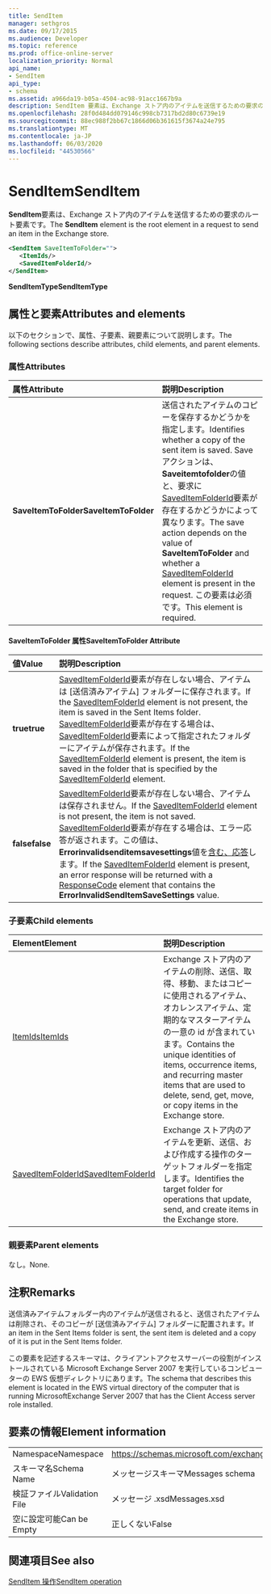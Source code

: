 ```yaml
---
title: SendItem
manager: sethgros
ms.date: 09/17/2015
ms.audience: Developer
ms.topic: reference
ms.prod: office-online-server
localization_priority: Normal
api_name:
- SendItem
api_type:
- schema
ms.assetid: a966da19-b05a-4504-ac98-91acc1667b9a
description: SendItem 要素は、Exchange ストア内のアイテムを送信するための要求のルート要素です。
ms.openlocfilehash: 28f0d484dd079146c998cb7317bd2d80c6739e19
ms.sourcegitcommit: 88ec988f2bb67c1866d06b361615f3674a24e795
ms.translationtype: MT
ms.contentlocale: ja-JP
ms.lasthandoff: 06/03/2020
ms.locfileid: "44530566"
---
```

# <a name="senditem"></a><span data-ttu-id="2d7ee-103">SendItem</span><span class="sxs-lookup"><span data-stu-id="2d7ee-103">SendItem</span></span>

<span data-ttu-id="2d7ee-104">**SendItem**要素は、Exchange ストア内のアイテムを送信するための要求のルート要素です。</span><span class="sxs-lookup"><span data-stu-id="2d7ee-104">The **SendItem** element is the root element in a request to send an item in the Exchange store.</span></span> 
  
```xml
<SendItem SaveItemToFolder="">
   <ItemIds/>
   <SavedItemFolderId/>
</SendItem>
```

 <span data-ttu-id="2d7ee-105">**SendItemType**</span><span class="sxs-lookup"><span data-stu-id="2d7ee-105">**SendItemType**</span></span>
## <a name="attributes-and-elements"></a><span data-ttu-id="2d7ee-106">属性と要素</span><span class="sxs-lookup"><span data-stu-id="2d7ee-106">Attributes and elements</span></span>

<span data-ttu-id="2d7ee-107">以下のセクションで、属性、子要素、親要素について説明します。</span><span class="sxs-lookup"><span data-stu-id="2d7ee-107">The following sections describe attributes, child elements, and parent elements.</span></span>
  
### <a name="attributes"></a><span data-ttu-id="2d7ee-108">属性</span><span class="sxs-lookup"><span data-stu-id="2d7ee-108">Attributes</span></span>

|<span data-ttu-id="2d7ee-109">**属性**</span><span class="sxs-lookup"><span data-stu-id="2d7ee-109">**Attribute**</span></span>|<span data-ttu-id="2d7ee-110">**説明**</span><span class="sxs-lookup"><span data-stu-id="2d7ee-110">**Description**</span></span>|
|:-----|:-----|
|<span data-ttu-id="2d7ee-111">**SaveItemToFolder**</span><span class="sxs-lookup"><span data-stu-id="2d7ee-111">**SaveItemToFolder**</span></span> <br/> |<span data-ttu-id="2d7ee-112">送信されたアイテムのコピーを保存するかどうかを指定します。</span><span class="sxs-lookup"><span data-stu-id="2d7ee-112">Identifies whether a copy of the sent item is saved.</span></span> <span data-ttu-id="2d7ee-113">Save アクションは、 **Saveitemtofolder**の値と、要求に[SavedItemFolderId](saveditemfolderid.md)要素が存在するかどうかによって異なります。</span><span class="sxs-lookup"><span data-stu-id="2d7ee-113">The save action depends on the value of **SaveItemToFolder** and whether a [SavedItemFolderId](saveditemfolderid.md) element is present in the request.</span></span> <span data-ttu-id="2d7ee-114">この要素は必須です。</span><span class="sxs-lookup"><span data-stu-id="2d7ee-114">This element is required.</span></span>  <br/> |
   
#### <a name="saveitemtofolder-attribute"></a><span data-ttu-id="2d7ee-115">SaveItemToFolder 属性</span><span class="sxs-lookup"><span data-stu-id="2d7ee-115">SaveItemToFolder Attribute</span></span>

|<span data-ttu-id="2d7ee-116">**値**</span><span class="sxs-lookup"><span data-stu-id="2d7ee-116">**Value**</span></span>|<span data-ttu-id="2d7ee-117">**説明**</span><span class="sxs-lookup"><span data-stu-id="2d7ee-117">**Description**</span></span>|
|:-----|:-----|
|<span data-ttu-id="2d7ee-118">**true**</span><span class="sxs-lookup"><span data-stu-id="2d7ee-118">**true**</span></span> <br/> |<span data-ttu-id="2d7ee-119">[SavedItemFolderId](saveditemfolderid.md)要素が存在しない場合、アイテムは [送信済みアイテム] フォルダーに保存されます。</span><span class="sxs-lookup"><span data-stu-id="2d7ee-119">If the [SavedItemFolderId](saveditemfolderid.md) element is not present, the item is saved in the Sent Items folder.</span></span> <span data-ttu-id="2d7ee-120">[SavedItemFolderId](saveditemfolderid.md)要素が存在する場合は、 [SavedItemFolderId](saveditemfolderid.md)要素によって指定されたフォルダーにアイテムが保存されます。</span><span class="sxs-lookup"><span data-stu-id="2d7ee-120">If the [SavedItemFolderId](saveditemfolderid.md) element is present, the item is saved in the folder that is specified by the [SavedItemFolderId](saveditemfolderid.md) element.</span></span>  <br/> |
|<span data-ttu-id="2d7ee-121">**false**</span><span class="sxs-lookup"><span data-stu-id="2d7ee-121">**false**</span></span> <br/> |<span data-ttu-id="2d7ee-122">[SavedItemFolderId](saveditemfolderid.md)要素が存在しない場合、アイテムは保存されません。</span><span class="sxs-lookup"><span data-stu-id="2d7ee-122">If the [SavedItemFolderId](saveditemfolderid.md) element is not present, the item is not saved.</span></span> <span data-ttu-id="2d7ee-123">[SavedItemFolderId](saveditemfolderid.md)要素が存在する場合は、エラー応答が返されます。この値は、 **Errorinvalidsenditemsavesettings**値を[含む、応答](responsecode.md)します。</span><span class="sxs-lookup"><span data-stu-id="2d7ee-123">If the [SavedItemFolderId](saveditemfolderid.md) element is present, an error response will be returned with a [ResponseCode](responsecode.md) element that contains the **ErrorInvalidSendItemSaveSettings** value.</span></span>  <br/> |
   
### <a name="child-elements"></a><span data-ttu-id="2d7ee-124">子要素</span><span class="sxs-lookup"><span data-stu-id="2d7ee-124">Child elements</span></span>

|<span data-ttu-id="2d7ee-125">**Element**</span><span class="sxs-lookup"><span data-stu-id="2d7ee-125">**Element**</span></span>|<span data-ttu-id="2d7ee-126">**説明**</span><span class="sxs-lookup"><span data-stu-id="2d7ee-126">**Description**</span></span>|
|:-----|:-----|
|[<span data-ttu-id="2d7ee-127">ItemIds</span><span class="sxs-lookup"><span data-stu-id="2d7ee-127">ItemIds</span></span>](itemids.md) <br/> |<span data-ttu-id="2d7ee-128">Exchange ストア内のアイテムの削除、送信、取得、移動、またはコピーに使用されるアイテム、オカレンスアイテム、定期的なマスターアイテムの一意の id が含まれています。</span><span class="sxs-lookup"><span data-stu-id="2d7ee-128">Contains the unique identities of items, occurrence items, and recurring master items that are used to delete, send, get, move, or copy items in the Exchange store.</span></span>  <br/> |
|[<span data-ttu-id="2d7ee-129">SavedItemFolderId</span><span class="sxs-lookup"><span data-stu-id="2d7ee-129">SavedItemFolderId</span></span>](saveditemfolderid.md) <br/> |<span data-ttu-id="2d7ee-130">Exchange ストア内のアイテムを更新、送信、および作成する操作のターゲットフォルダーを指定します。</span><span class="sxs-lookup"><span data-stu-id="2d7ee-130">Identifies the target folder for operations that update, send, and create items in the Exchange store.</span></span>  <br/> |
   
### <a name="parent-elements"></a><span data-ttu-id="2d7ee-131">親要素</span><span class="sxs-lookup"><span data-stu-id="2d7ee-131">Parent elements</span></span>

<span data-ttu-id="2d7ee-132">なし。</span><span class="sxs-lookup"><span data-stu-id="2d7ee-132">None.</span></span>
  
## <a name="remarks"></a><span data-ttu-id="2d7ee-133">注釈</span><span class="sxs-lookup"><span data-stu-id="2d7ee-133">Remarks</span></span>

<span data-ttu-id="2d7ee-134">送信済みアイテムフォルダー内のアイテムが送信されると、送信されたアイテムは削除され、そのコピーが [送信済みアイテム] フォルダーに配置されます。</span><span class="sxs-lookup"><span data-stu-id="2d7ee-134">If an item in the Sent Items folder is sent, the sent item is deleted and a copy of it is put in the Sent Items folder.</span></span>
  
<span data-ttu-id="2d7ee-135">この要素を記述するスキーマは、クライアントアクセスサーバーの役割がインストールされている Microsoft Exchange Server 2007 を実行しているコンピューターの EWS 仮想ディレクトリにあります。</span><span class="sxs-lookup"><span data-stu-id="2d7ee-135">The schema that describes this element is located in the EWS virtual directory of the computer that is running MicrosoftExchange Server 2007 that has the Client Access server role installed.</span></span>
  
## <a name="element-information"></a><span data-ttu-id="2d7ee-136">要素の情報</span><span class="sxs-lookup"><span data-stu-id="2d7ee-136">Element information</span></span>

|||
|:-----|:-----|
|<span data-ttu-id="2d7ee-137">Namespace</span><span class="sxs-lookup"><span data-stu-id="2d7ee-137">Namespace</span></span>  <br/> |https://schemas.microsoft.com/exchange/services/2006/messages  <br/> |
|<span data-ttu-id="2d7ee-138">スキーマ名</span><span class="sxs-lookup"><span data-stu-id="2d7ee-138">Schema Name</span></span>  <br/> |<span data-ttu-id="2d7ee-139">メッセージスキーマ</span><span class="sxs-lookup"><span data-stu-id="2d7ee-139">Messages schema</span></span>  <br/> |
|<span data-ttu-id="2d7ee-140">検証ファイル</span><span class="sxs-lookup"><span data-stu-id="2d7ee-140">Validation File</span></span>  <br/> |<span data-ttu-id="2d7ee-141">メッセージ .xsd</span><span class="sxs-lookup"><span data-stu-id="2d7ee-141">Messages.xsd</span></span>  <br/> |
|<span data-ttu-id="2d7ee-142">空に設定可能</span><span class="sxs-lookup"><span data-stu-id="2d7ee-142">Can be Empty</span></span>  <br/> |<span data-ttu-id="2d7ee-143">正しくない</span><span class="sxs-lookup"><span data-stu-id="2d7ee-143">False</span></span>  <br/> |
   
## <a name="see-also"></a><span data-ttu-id="2d7ee-144">関連項目</span><span class="sxs-lookup"><span data-stu-id="2d7ee-144">See also</span></span>



[<span data-ttu-id="2d7ee-145">SendItem 操作</span><span class="sxs-lookup"><span data-stu-id="2d7ee-145">SendItem operation</span></span>](senditem-operation.md)

